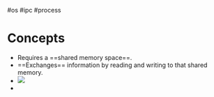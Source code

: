 #os #ipc #process
# Concepts
- Requires a ==shared memory space==.
- ==Exchanges== information by reading and writing to that shared memory.
- ![](Pasted%20image%2020240525163641.png)
- 